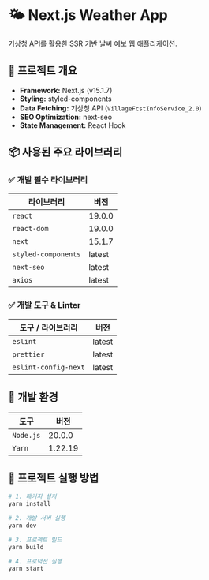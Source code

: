 # 🌤️ Next.js Weather App

기상청 API를 활용한 SSR 기반 날씨 예보 웹 애플리케이션.

## 📌 프로젝트 개요

- **Framework:** Next.js (v15.1.7)
- **Styling:** styled-components
- **Data Fetching:** 기상청 API (`VillageFcstInfoService_2.0`)
- **SEO Optimization:** next-seo
- **State Management:** React Hook

## 📦 사용된 주요 라이브러리

### ✅ 개발 필수 라이브러리

| 라이브러리          | 버전   |
| ------------------- | ------ |
| `react`             | 19.0.0 |
| `react-dom`         | 19.0.0 |
| `next`              | 15.1.7 |
| `styled-components` | latest |
| `next-seo`          | latest |
| `axios`             | latest |

### ✅ 개발 도구 & Linter

| 도구 / 라이브러리    | 버전   |
| -------------------- | ------ |
| `eslint`             | latest |
| `prettier`           | latest |
| `eslint-config-next` | latest |

## 🔧 개발 환경

| 도구      | 버전    |
| --------- | ------- |
| `Node.js` | 20.0.0  |
| `Yarn`    | 1.22.19 |

## 🚀 프로젝트 실행 방법

```bash
# 1. 패키지 설치
yarn install

# 2. 개발 서버 실행
yarn dev

# 3. 프로젝트 빌드
yarn build

# 4. 프로덕션 실행
yarn start
```
